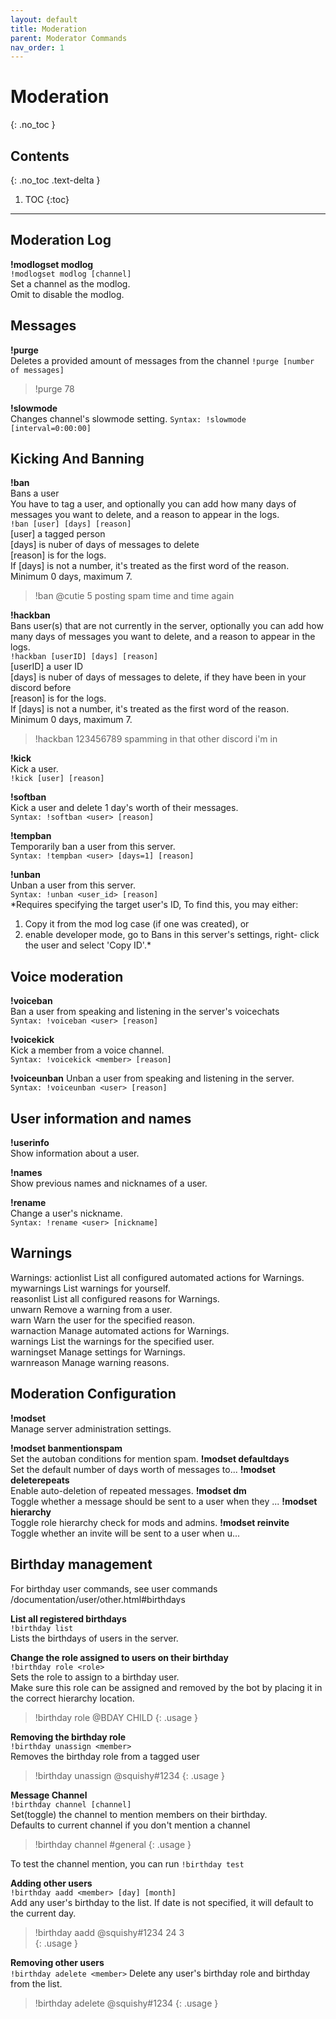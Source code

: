 ```yaml
---
layout: default
title: Moderation
parent: Moderator Commands
nav_order: 1
---
```


# Moderation
{: .no_toc }

## Contents
{: .no_toc .text-delta }

1. TOC
{:toc}

---

## Moderation Log

**!modlogset modlog**  
`!modlogset modlog [channel]`  
Set a channel as the modlog.  
Omit <channel> to disable the modlog.  


## Messages
**!purge**  
Deletes a provided amount of messages from the channel
`!purge [number of messages]`
>!purge 78

**!slowmode**  
Changes channel's slowmode setting.
`Syntax: !slowmode [interval=0:00:00]`

## Kicking And Banning

**!ban**  
Bans a user  
You have to tag a user, and optionally you can add how many days of messages you want to delete, and a reason to appear in the logs.  
`!ban [user] [days] [reason]`  
[user] a tagged person  
[days] is nuber of days of messages to delete  
[reason] is for the logs.  
If [days] is not a number, it's treated as the first word of the reason.  
Minimum 0 days, maximum 7.  
>!ban @cutie 5 posting spam time and time again

**!hackban**  
Bans user(s) that are not currently in the server, optionally you can add how many days of messages you want to delete, and a reason to appear in the logs.  
`!hackban [userID] [days] [reason]`  
[userID] a user ID  
[days] is nuber of days of messages to delete, if they have been in your discord before  
[reason] is for the logs.  
If [days] is not a number, it's treated as the first word of the reason.  
Minimum 0 days, maximum 7.  
>!hackban 123456789 spamming in that other discord i'm in

**!kick**  
Kick a user.   
`!kick [user] [reason]`  

**!softban**  
Kick a user and delete 1 day's worth of their messages.  
`Syntax: !softban <user> [reason]`  

**!tempban**  
Temporarily ban a user from this server.  
`Syntax: !tempban <user> [days=1] [reason]`  

**!unban**  
Unban a user from this server.  
`Syntax: !unban <user_id> [reason]`  
*Requires specifying the target user's ID, To find this, you may either:
1. Copy it from the mod log case (if one was created), or
2. enable developer mode, go to Bans in this server's settings, right-
click the user and select 'Copy ID'.*

## Voice moderation
**!voiceban**  
Ban a user from speaking and listening in the server's voicechats   
`Syntax: !voiceban <user> [reason]`

**!voicekick**  
Kick a member from a voice channel.  
`Syntax: !voicekick <member> [reason]`

**!voiceunban** Unban a user from speaking and listening in the server.  
`Syntax: !voiceunban <user> [reason]`

## User information and names
**!userinfo**  
Show information about a user.  

**!names**  
Show previous names and nicknames of a user.  

**!rename**  
Change a user's nickname.  
`Syntax: !rename <user> [nickname]`

## Warnings
Warnings:
actionlist List all configured automated actions for Warnings.  
mywarnings List warnings for yourself.  
reasonlist List all configured reasons for Warnings.  
unwarn Remove a warning from a user.  
warn Warn the user for the specified reason.  
warnaction Manage automated actions for Warnings.  
warnings List the warnings for the specified user.  
warningset Manage settings for Warnings.  
warnreason Manage warning reasons.  


## Moderation Configuration

**!modset**  
Manage server administration settings.  

**!modset banmentionspam**  
Set the autoban conditions for mention spam.
**!modset defaultdays**  
Set the default number of days worth of messages to...
**!modset deleterepeats**  
Enable auto-deletion of repeated messages.
**!modset dm**  
Toggle whether a message should be sent to a user when they ...
**!modset hierarchy**  
Toggle role hierarchy check for mods and admins.
**!modset reinvite**  
Toggle whether an invite will be sent to a user when u...

## Birthday management
For birthday user commands, see user commands  
/documentation/user/other.html#birthdays

**List all registered birthdays**  
`!birthday list`  
Lists the birthdays of users in the server.  

**Change the role assigned to users on their birthday**  
`!birthday role <role>`  
Sets the role to assign to a birthday user.  
Make sure this role can be assigned and removed by the bot by placing it in the correct hierarchy location.  
> !birthday role @BDAY CHILD 
{: .usage }

**Removing the birthday role**  
`!birthday unassign <member>`  
Removes the birthday role from a tagged user
>!birthday unassign @squishy#1234
{: .usage }

**Message Channel**  
`!birthday channel [channel]`  
Set(toggle) the channel to mention members on their birthday.  
Defaults to current channel if you don't mention a channel  
> !birthday channel #general
{: .usage }

To test the channel mention, you can run `!birthday test`  

**Adding other users**  
`!birthday aadd <member> [day] [month]`  
Add any user's birthday to the list. If date is not specified, it will default to the current day. 
> !birthday aadd @squishy#1234 24 3  
{: .usage }

**Removing other users**  
`!birthday adelete <member>`
Delete any user's birthday role and birthday from the list.
> !birthday adelete @squishy#1234
{: .usage }
